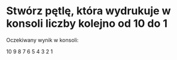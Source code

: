 # Stwórz pętlę, która wydrukuje w konsoli liczby kolejno od 10 do 1

Oczekiwany wynik w konsoli:

10
9
8
7
6
5
4
3
2
1